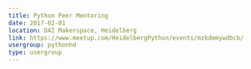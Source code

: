 ```yaml
---
title: Python Peer Mentoring
date: 2017-02-01
location: DAI Makerspace, Heidelberg
link: https://www.meetup.com/HeidelbergPython/events/mzkdmmywdbcb/
usergroup: pythonhd
type: usergroup
---
```

